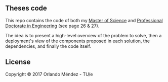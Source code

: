 ## Theses code

This repo contains the code of both my [Master of Science][m] and [Professional Doctorate in Engineering][pd] (see page 26 & 27).

[m]: https://1drv.ms/b/s!AsDcb1ONRmihsWqp6ZNsjqcY1zIw?e=6L4qfj

[pd]: https://github.com/omendezmorales/Theses_code/blob/master/pdeng/Project%20booklet%202009.pdf

The idea is to present a high-level overview of the problem to solve, then a deployment's view of the components proposed in each solution, the dependencies, and finally the code itself.


## License

Copyright © 2017 Orlando Méndez - TU/e

